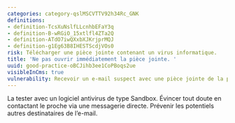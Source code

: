 ```yaml
---
categories: category-qslMSCVTTV92h34Rc_GNK
definitions:
- definition-TcsXuNslfLLcnhbEFaY3q
- definition-B-wRGiO_15xtlfl4ZTa2Q
- definition-ATdO7iwQXxbXJKrjprMQJ
- definition-g1Eg63B8IHESTScdjVOs0
risk: Télécharger une pièce jointe contenant un virus informatique.
title: 'Ne pas ouvrir immédiatement la pièce jointe. '
uuid: good-practice-oBCJihb3ee1CoPBoqs2ue
visibleInCms: true
vulnerability: Recevoir un e-mail suspect avec une pièce jointe de la part d’un proche.
---
```


La tester avec un logiciel antivirus de type Sandbox. Évincer tout doute en contactant le proche via une messagerie directe. Prévenir les potentiels autres destinataires de l’e-mail.